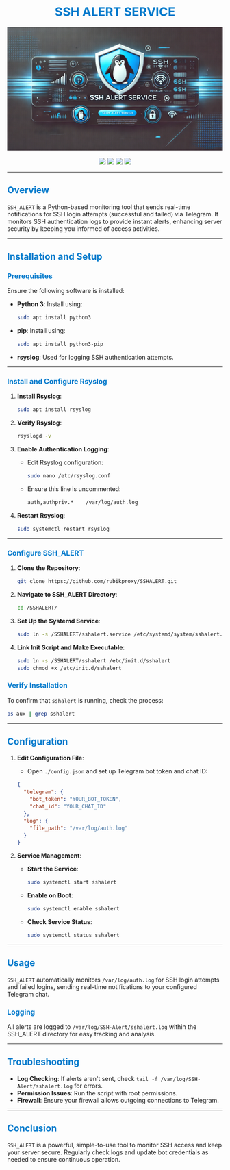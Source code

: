 <div align="center">

# <span style="color: #007ACC;">SSH ALERT SERVICE</span>

<img src="./web/banner.webp" alt="SSH_ALERT Logo" width="700">

<p align="center">
  <img src="https://img.shields.io/badge/Author-rubikproxy-blue?style=flat-square">
  <img src="https://img.shields.io/badge/Open%20Source-Yes-darkgreen?style=flat-square">
  <img src="https://img.shields.io/badge/Maintained%3F-Yes-lightblue?style=flat-square">
  <img src="https://img.shields.io/badge/Written%20In-python-darkcyan?style=flat-square">
</p>

</div>

---

## <span style="color: #007ACC;">Overview</span>

`SSH_ALERT` is a Python-based monitoring tool that sends real-time notifications for SSH login attempts (successful and failed) via Telegram. It monitors SSH authentication logs to provide instant alerts, enhancing server security by keeping you informed of access activities.

---

## <span style="color: #007ACC;">Installation and Setup</span>

### <span style="color: #007ACC;">Prerequisites</span>

Ensure the following software is installed:

- **Python 3**: Install using:
  ```bash
  sudo apt install python3
  ```
- **pip**: Install using:
  ```bash
  sudo apt install python3-pip
  ```
- **rsyslog**: Used for logging SSH authentication attempts.

---

### <span style="color: #007ACC;">Install and Configure Rsyslog</span>

1. **Install Rsyslog**:
   ```bash
   sudo apt install rsyslog
   ```

2. **Verify Rsyslog**:
   ```bash
   rsyslogd -v
   ```

3. **Enable Authentication Logging**:
   - Edit Rsyslog configuration:
     ```bash
     sudo nano /etc/rsyslog.conf
     ```
   - Ensure this line is uncommented:
     ```bash
     auth,authpriv.*    /var/log/auth.log
     ```

4. **Restart Rsyslog**:
   ```bash
   sudo systemctl restart rsyslog
   ```

---

### <span style="color: #007ACC;">Configure SSH_ALERT</span>

1. **Clone the Repository**:
   ```bash
   git clone https://github.com/rubikproxy/SSHALERT.git
   ```

2. **Navigate to SSH_ALERT Directory**:
   ```bash
   cd /SSHALERT/
   ```

3. **Set Up the Systemd Service**:
   ```bash
   sudo ln -s /SSHALERT/sshalert.service /etc/systemd/system/sshalert.service
   ```

4. **Link Init Script and Make Executable**:
   ```bash
   sudo ln -s /SSHALERT/sshalert /etc/init.d/sshalert
   sudo chmod +x /etc/init.d/sshalert
   ```

### <span style="color: #007ACC;">Verify Installation</span>

To confirm that `sshalert` is running, check the process:
```bash
ps aux | grep sshalert
```

---

## <span style="color: #007ACC;">Configuration</span>

1. **Edit Configuration File**:
   - Open `./config.json` and set up Telegram bot token and chat ID:
   ```json
   {
     "telegram": {
       "bot_token": "YOUR_BOT_TOKEN",
       "chat_id": "YOUR_CHAT_ID"
     },
     "log": {
       "file_path": "/var/log/auth.log"
     }
   }
   ```

2. **Service Management**:
   - **Start the Service**:
     ```bash
     sudo systemctl start sshalert
     ```
   - **Enable on Boot**:
     ```bash
     sudo systemctl enable sshalert
     ```
   - **Check Service Status**:
     ```bash
     sudo systemctl status sshalert
     ```

---

## <span style="color: #007ACC;">Usage</span>

`SSH_ALERT` automatically monitors `/var/log/auth.log` for SSH login attempts and failed logins, sending real-time notifications to your configured Telegram chat.

### <span style="color: #007ACC;">Logging</span>

All alerts are logged to `/var/log/SSH-Alert/sshalert.log` within the SSH_ALERT directory for easy tracking and analysis.

---

## <span style="color: #007ACC;">Troubleshooting</span>

- **Log Checking**: If alerts aren't sent, check `tail -f /var/log/SSH-Alert/sshalert.log` for errors.
- **Permission Issues**: Run the script with root permissions.
- **Firewall**: Ensure your firewall allows outgoing connections to Telegram.

---

## <span style="color: #007ACC;">Conclusion</span>

`SSH_ALERT` is a powerful, simple-to-use tool to monitor SSH access and keep your server secure. Regularly check logs and update bot credentials as needed to ensure continuous operation.